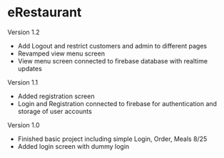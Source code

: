 # eRestaurant
Version 1.2
- Add Logout and restrict customers and admin to different pages
- Revamped view menu screen
- View menu screen connected to firebase database with realtime updates

Version 1.1
- Added registration screen
- Login and Registration connected to firebase for authentication and storage of user accounts

Version 1.0
- Finished basic project including simple Login, Order, Meals 8/25
- Added login screen with dummy login
